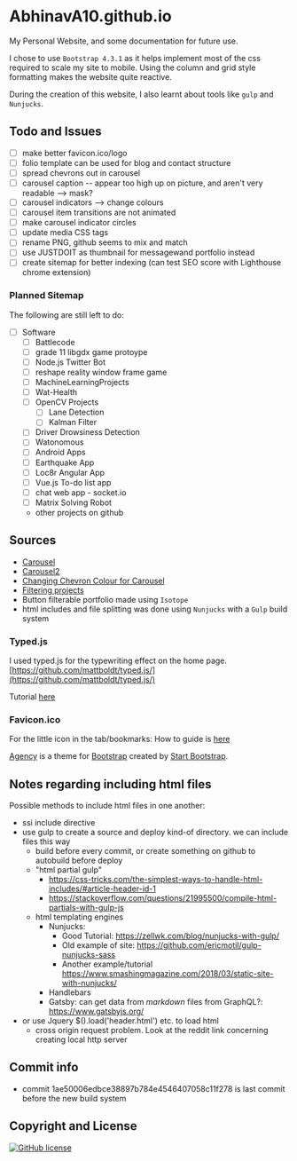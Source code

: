 # AbhinavA10.github.io

My Personal Website, and some documentation for future use.

I chose to use `Bootstrap 4.3.1` as it helps implement most of the css required to scale my site to mobile. Using the column and grid style formatting makes the website quite reactive.

During the creation of this website, I also learnt about tools like `gulp` and `Nunjucks`.

## Todo and Issues

- [ ] make better favicon.ico/logo
- [ ] folio template can be used for blog and contact structure
- [ ] spread chevrons out in carousel
- [ ] carousel caption -- appear too high up on picture, and aren't very readable --> mask?
- [ ] carousel indicators --> change colours
- [ ] carousel item transitions are not animated
- [ ] make carousel indicator circles
- [ ] update media CSS tags
- [ ] rename PNG, github seems to mix and match
- [ ] use JUSTDOIT as thumbnail for messagewand portfolio instead
- [ ] create sitemap for better indexing (can test SEO score with Lighthouse chrome extension)

### Planned Sitemap

The following are still left to do:

- [ ] Software
  - [ ] Battlecode
  - [ ] grade 11 libgdx game protoype
  - [ ] Node.js Twitter Bot
  - [ ] reshape reality window frame game
  - [ ] MachineLearningProjects
  - [ ] Wat-Health
  - [ ] OpenCV Projects
    - [ ] Lane Detection
    - [ ] Kalman Filter
  - [ ] Driver Drowsiness Detection
  - [ ] Watonomous
  - [ ] Android Apps
  - [ ] Earthquake App
  - [ ] Loc8r Angular App
  - [ ] Vue.js To-do list app
  - [ ] chat web app - socket.io
  - [ ] Matrix Solving Robot
  - other projects on github

## Sources

- [Carousel](https://www.w3schools.com/bootstrap/bootstrap_carousel.asp)
- [Carousel2](https://getbootstrap.com/docs/4.1/components/carousel/)
- [Changing Chevron Colour for Carousel](https://stackoverflow.com/questions/49391266/change-bootstrap-4-carousel-control-colors/49391884)
- [Filtering projects](https://www.w3schools.com/howto/howto_js_filter_elements.asp)
- Button filterable portfolio made using `Isotope`
- html includes and file splitting was done using `Nunjucks` with a `Gulp` build system

### Typed.js

I used typed.js for the typewriting effect on the home page.
[https://github.com/mattboldt/typed.js/](https://github.com/mattboldt/typed.js/)

Tutorial [here](https://www.youtube.com/watch?v=Jed5ZasNtJM)

### Favicon.ico

For the little icon in the tab/bookmarks:
How to guide is [here](https://tutorialehtml.com/en/what-is-favicon-ico-usage/)

[Agency](https://startbootstrap.com/template-overviews/agency/) is a theme for [Bootstrap](http://getbootstrap.com/) created by [Start Bootstrap](http://startbootstrap.com/).

## Notes regarding including html files
Possible methods to include html files in one another:
- ssi include directive
- use gulp to create a source and deploy kind-of directory. we can include files this way
    - build before every commit, or create something on github to autobuild before deploy
    - "html partial gulp"
        - https://css-tricks.com/the-simplest-ways-to-handle-html-includes/#article-header-id-1
        - https://stackoverflow.com/questions/21995500/compile-html-partials-with-gulp-js
    - html templating engines
        - Nunjucks: 
            - Good Tutorial: https://zellwk.com/blog/nunjucks-with-gulp/
            - Old example of site: https://github.com/ericmotil/gulp-nunjucks-sass
            - Another example/tutorial https://www.smashingmagazine.com/2018/03/static-site-with-nunjucks/
        - Handlebars
        - Gatsby: can get data from *markdown* files from GraphQL?: https://www.gatsbyjs.org/
-  or use Jquery $().load('header.html') etc. to load html
    - cross origin request problem. Look at the reddit link concerning creating local http server

## Commit info
- commit 1ae50006edbce38897b784e4546407058c11f278 is last commit before the new build system

## Copyright and License

[![GitHub license](https://img.shields.io/badge/license-MIT-blue.svg)](./LICENSE)
